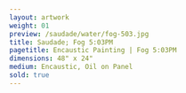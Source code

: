 ```yaml
---
layout: artwork
weight: 01
preview: /saudade/water/fog-503.jpg
title: Saudade; Fog 5:03PM
pagetitle: Encaustic Painting | Fog 5:03PM
dimensions: 48" x 24"
medium: Encaustic, Oil on Panel
sold: true
---
```

